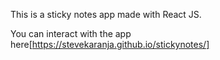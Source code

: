This is a sticky notes app made with React JS.

You can interact with the app here[https://stevekaranja.github.io/stickynotes/]
